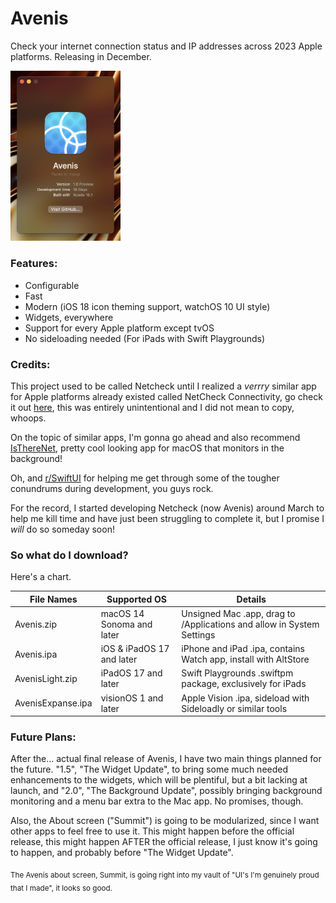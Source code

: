 # Avenis
Check your internet connection status and IP addresses across 2023 Apple platforms. Releasing in December.

<img src="https://github.com/forcequitOS/Avenis/blob/main/About%20Avenis.png?raw=true" alt="The Avenis > About page, shows app icon, version 1.0 Preview, 18 days of development time, built with Xcode 16.1" width="35%">

### Features:
- Configurable
- Fast
- Modern (iOS 18 icon theming support, watchOS 10 UI style)
- Widgets, everywhere
- Support for every Apple platform except tvOS
- No sideloading needed (For iPads with Swift Playgrounds)

### Credits:

This project used to be called Netcheck until I realized a *verrry* similar app for Apple platforms already existed called NetCheck Connectivity, go check it out [here](https://apps.apple.com/us/app/netcheck-connectivity/id1570703771), this was entirely unintentional and I did not mean to copy, whoops.

On the topic of similar apps, I'm gonna go ahead and also recommend [IsThereNet](https://github.com/FuzzyIdeas/IsThereNet), pretty cool looking app for macOS that monitors in the background!

Oh, and [r/SwiftUI](https://reddit.com/r/SwiftUI) for helping me get through some of the tougher conundrums during development, you guys rock.

For the record, I started developing Netcheck (now Avenis) around March to help me kill time and have just been struggling to complete it, but I promise I *will* do so someday soon!

### So what do I download?

Here's a chart.

| File Names        | Supported OS              | Details                                                               |
|-------------------|---------------------------|-----------------------------------------------------------------------|
| Avenis.zip        | macOS 14 Sonoma and later | Unsigned Mac .app, drag to /Applications and allow in System Settings |
| Avenis.ipa        | iOS & iPadOS 17 and later | iPhone and iPad .ipa, contains Watch app, install with AltStore       |
| AvenisLight.zip   | iPadOS 17 and later       | Swift Playgrounds .swiftpm package, exclusively for iPads             |
| AvenisExpanse.ipa | visionOS 1 and later      | Apple Vision .ipa, sideload with Sideloadly or similar tools          |

### Future Plans:

After the... actual final release of Avenis, I have two main things planned for the future. "1.5", "The Widget Update", to bring some much needed enhancements to the widgets, which will be plentiful, but a bit lacking at launch, and "2.0", "The Background Update", possibly bringing background monitoring and a menu bar extra to the Mac app. No promises, though.

Also, the About screen ("Summit") is going to be modularized, since I want other apps to feel free to use it. This might happen before the official release, this might happen AFTER the official release, I just know it's going to happen, and probably before "The Widget Update".

<sub>The Avenis about screen, Summit, is going right into my vault of "UI's I'm genuinely proud that I made", it looks so good.</sub>

